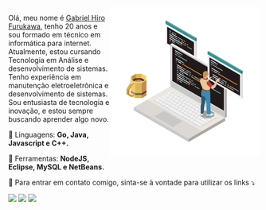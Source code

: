 <img src="https://github.com/GabrielHiro/GabrielHiro/blob/dbe6cf0c0c801521340018d8aee246d87f1f192b/Imagens/Imagemperfil.png" min-width="250px" max-width="350px" width="300px" align="right" alt="Computador iuriCode">

<p align="left"> 
  Olá, meu nome é <a href="https://www.linkedin.com/in/hiro-gabri3l/" alt="Linkedin">Gabriel Hiro Furukawa</a>, tenho 20 anos e sou formado em técnico em informática para internet. Atualmente, estou cursando Tecnologia em Análise e desenvolvimento de sistemas. Tenho experiência em manutenção eletroeletrônica e desenvolvimento de sistemas. Sou entusiasta de tecnologia e inovação, e estou sempre buscando aprender algo novo.
</p>

<p align="left">
  🧠 Linguagens: <strong>Go, Java, Javascript e C++.</strong>
</p>

<p align="left">
  💼 Ferramentas: <strong>NodeJS, Eclipse, MySQL e NetBeans.</strong>
</p>

<p align="left">
  💌 Para entrar em contato comigo, sinta-se à vontade para utilizar os links ⤵️
</p>

<p align="left">
  <a href="https://criarmeulink.com.br/u/1683233461" alt="Gmail">
  <img src="https://img.shields.io/badge/-Gmail-FF0000?style=flat-square&labelColor=FF0000&logo=gmail&logoColor=white&link=https://criarmeulink.com.br/u/1683233461" /></a>

  <a href="https://www.linkedin.com/in/hiro-gabri3l/" alt="Linkedin">
  <img src="https://img.shields.io/badge/-Linkedin-0e76a8?style=flat-square&logo=Linkedin&logoColor=white&link=LINK-DO-SEU-LINKEDIN" /></a>
  
 <a href="https://wa.me/5515991050324?text=Ol%C3%A1%2C+Vim+Pelo+seu+GitHub%21" alt="WhatsApp">
  <img src="https://img.shields.io/badge/-WhatsApp-25d366?style=flat-square&labelColor=25d366&logo=whatsapp&logoColor=white&link=API-DO-SEU-WHATSAPP"/></a>

</p>  
